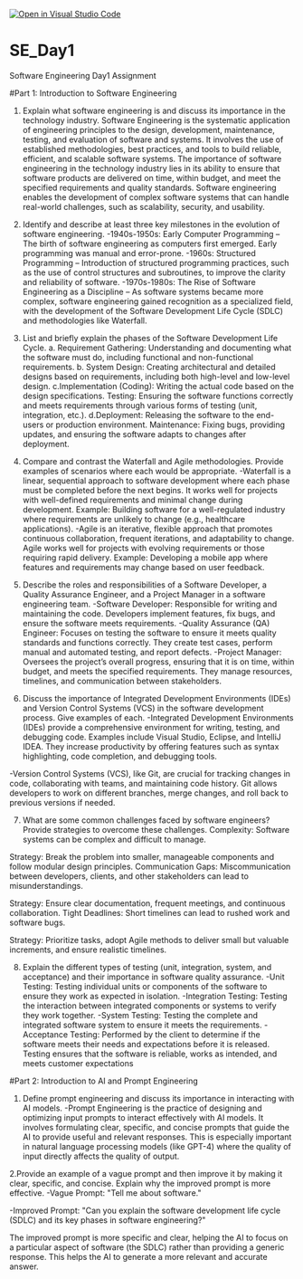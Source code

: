 [![Open in Visual Studio Code](https://classroom.github.com/assets/open-in-vscode-2e0aaae1b6195c2367325f4f02e2d04e9abb55f0b24a779b69b11b9e10269abc.svg)](https://classroom.github.com/online_ide?assignment_repo_id=18321100&assignment_repo_type=AssignmentRepo)
# SE_Day1
Software Engineering Day1 Assignment

#Part 1: Introduction to Software Engineering

1. Explain what software engineering is and discuss its importance in the technology industry.
Software Engineering is the systematic application of engineering principles to the design, development, maintenance, testing, and evaluation of software and systems. It involves the use of established methodologies, best practices, and tools to build reliable, efficient, and scalable software systems. The importance of software engineering in the technology industry lies in its ability to ensure that software products are delivered on time, within budget, and meet the specified requirements and quality standards. Software engineering enables the development of complex software systems that can handle real-world challenges, such as scalability, security, and usability.

2. Identify and describe at least three key milestones in the evolution of software engineering.
-1940s-1950s: Early Computer Programming – The birth of software engineering as computers first emerged. Early programming was manual and error-prone.
-1960s: Structured Programming – Introduction of structured programming practices, such as the use of control structures and subroutines, to improve the clarity and reliability of software.
-1970s-1980s: The Rise of Software Engineering as a Discipline – As software systems became more complex, software engineering gained recognition as a specialized field, with the development of the Software Development Life Cycle (SDLC) and methodologies like Waterfall.

3. List and briefly explain the phases of the Software Development Life Cycle.
a. Requirement Gathering: Understanding and documenting what the software must do, including functional and non-functional requirements.
b. System Design: Creating architectural and detailed designs based on requirements, including both high-level and low-level design.
c.Implementation (Coding): Writing the actual code based on the design specifications.
Testing: Ensuring the software functions correctly and meets requirements through various forms of testing (unit, integration, etc.).
d.Deployment: Releasing the software to the end-users or production environment.
Maintenance: Fixing bugs, providing updates, and ensuring the software adapts to changes after deployment.

4. Compare and contrast the Waterfall and Agile methodologies. Provide examples of scenarios where each would be appropriate.
-Waterfall is a linear, sequential approach to software development where each phase must be completed before the next begins. It works well for projects with well-defined requirements and minimal change during development.
Example: Building software for a well-regulated industry where requirements are unlikely to change (e.g., healthcare applications).
-Agile is an iterative, flexible approach that promotes continuous collaboration, frequent iterations, and adaptability to change. Agile works well for projects with evolving requirements or those requiring rapid delivery.
Example: Developing a mobile app where features and requirements may change based on user feedback.


5. Describe the roles and responsibilities of a Software Developer, a Quality Assurance Engineer, and a Project Manager in a software engineering team.
-Software Developer: Responsible for writing and maintaining the code. Developers implement features, fix bugs, and ensure the software meets requirements.
-Quality Assurance (QA) Engineer: Focuses on testing the software to ensure it meets quality standards and functions correctly. They create test cases, perform manual and automated testing, and report defects.
-Project Manager: Oversees the project’s overall progress, ensuring that it is on time, within budget, and meets the specified requirements. They manage resources, timelines, and communication between stakeholders.

6. Discuss the importance of Integrated Development Environments (IDEs) and Version Control Systems (VCS) in the software development process. Give examples of each.
-Integrated Development Environments (IDEs) provide a comprehensive environment for writing, testing, and debugging code. Examples include Visual Studio, Eclipse, and IntelliJ IDEA. They increase productivity by offering features such as syntax highlighting, code completion, and debugging tools.

-Version Control Systems (VCS), like Git, are crucial for tracking changes in code, collaborating with teams, and maintaining code history. Git allows developers to work on different branches, merge changes, and roll back to previous versions if needed.

7. What are some common challenges faced by software engineers? Provide strategies to overcome these challenges.
Complexity: Software systems can be complex and difficult to manage.

Strategy: Break the problem into smaller, manageable components and follow modular design principles.
Communication Gaps: Miscommunication between developers, clients, and other stakeholders can lead to misunderstandings.

Strategy: Ensure clear documentation, frequent meetings, and continuous collaboration.
Tight Deadlines: Short timelines can lead to rushed work and software bugs.

Strategy: Prioritize tasks, adopt Agile methods to deliver small but valuable increments, and ensure realistic timelines.

8. Explain the different types of testing (unit, integration, system, and acceptance) and their importance in software quality assurance.
-Unit Testing: Testing individual units or components of the software to ensure they work as expected in isolation.
-Integration Testing: Testing the interaction between integrated components or systems to verify they work together.
-System Testing: Testing the complete and integrated software system to ensure it meets the requirements.
-Acceptance Testing: Performed by the client to determine if the software meets their needs and expectations before it is released.
Testing ensures that the software is reliable, works as intended, and meets customer expectations

#Part 2: Introduction to AI and Prompt Engineering

1. Define prompt engineering and discuss its importance in interacting with AI models.
-Prompt Engineering is the practice of designing and optimizing input prompts to interact effectively with AI models. It involves formulating clear, specific, and concise prompts that guide the AI to provide useful and relevant responses. This is especially important in natural language processing models (like GPT-4) where the quality of input directly affects the quality of output.


2.Provide an example of a vague prompt and then improve it by making it clear, specific, and concise. Explain why the improved prompt is more effective.
-Vague Prompt: "Tell me about software."

-Improved Prompt: "Can you explain the software development life cycle (SDLC) and its key phases in software engineering?"

The improved prompt is more specific and clear, helping the AI to focus on a particular aspect of software (the SDLC) rather than providing a generic response. This helps the AI to generate a more relevant and accurate answer.
